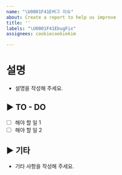```yaml
---
name: "\U0001F41E버그 이슈"
about: Create a report to help us improve
title: ''
labels: "\U0001F41EbugFix"
assignees: cookiecookiekim

---
```


# 설명
- 설명을 작성해 주세요.

## ▶ TO - DO
- [ ] 해야 할 일 1
- [ ] 해야 할 일 2

## ▶ 기타
- 기타 사항을 작성해 주세요.
